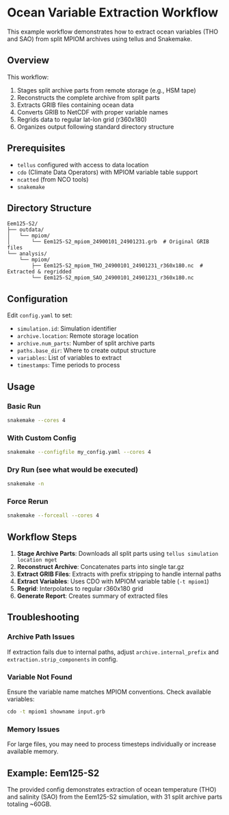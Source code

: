 # Ocean Variable Extraction Workflow

This example workflow demonstrates how to extract ocean variables (THO and SAO) from split MPIOM archives using tellus and Snakemake.

## Overview

This workflow:
1. Stages split archive parts from remote storage (e.g., HSM tape)
2. Reconstructs the complete archive from split parts
3. Extracts GRIB files containing ocean data
4. Converts GRIB to NetCDF with proper variable names
5. Regrids data to regular lat-lon grid (r360x180)
6. Organizes output following standard directory structure

## Prerequisites

- `tellus` configured with access to data location
- `cdo` (Climate Data Operators) with MPIOM variable table support
- `ncatted` (from NCO tools)
- `snakemake`

## Directory Structure

```
Eem125-S2/
├── outdata/
│   └── mpiom/
│       └── Eem125-S2_mpiom_24900101_24901231.grb  # Original GRIB files
└── analysis/
    └── mpiom/
        ├── Eem125-S2_mpiom_THO_24900101_24901231_r360x180.nc  # Extracted & regridded
        └── Eem125-S2_mpiom_SAO_24900101_24901231_r360x180.nc
```

## Configuration

Edit `config.yaml` to set:
- `simulation.id`: Simulation identifier
- `archive.location`: Remote storage location
- `archive.num_parts`: Number of split archive parts
- `paths.base_dir`: Where to create output structure
- `variables`: List of variables to extract
- `timestamps`: Time periods to process

## Usage

### Basic Run
```bash
snakemake --cores 4
```

### With Custom Config
```bash
snakemake --configfile my_config.yaml --cores 4
```

### Dry Run (see what would be executed)
```bash
snakemake -n
```

### Force Rerun
```bash
snakemake --forceall --cores 4
```

## Workflow Steps

1. **Stage Archive Parts**: Downloads all split parts using `tellus simulation location mget`
2. **Reconstruct Archive**: Concatenates parts into single tar.gz
3. **Extract GRIB Files**: Extracts with prefix stripping to handle internal paths
4. **Extract Variables**: Uses CDO with MPIOM variable table (`-t mpiom1`)
5. **Regrid**: Interpolates to regular r360x180 grid
6. **Generate Report**: Creates summary of extracted files

## Troubleshooting

### Archive Path Issues
If extraction fails due to internal paths, adjust `archive.internal_prefix` and `extraction.strip_components` in config.

### Variable Not Found
Ensure the variable name matches MPIOM conventions. Check available variables:
```bash
cdo -t mpiom1 showname input.grb
```

### Memory Issues
For large files, you may need to process timesteps individually or increase available memory.

## Example: Eem125-S2

The provided config demonstrates extraction of ocean temperature (THO) and salinity (SAO) from the Eem125-S2 simulation, with 31 split archive parts totaling ~60GB.